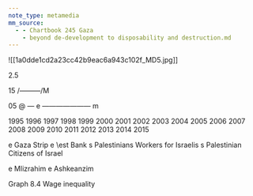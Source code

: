 ```yaml
---
note_type: metamedia
mm_source:
  - - Chartbook 245 Gaza
    - beyond de-development to disposability and destruction.md
---
```


![[1a0dde1cd2a23cc42b9eac6a943c102f_MD5.jpg]]

2.5

15 /———/M

05 @ — e ———————
m

1995 1996 1997 1998 1999 2000 2001 2002 2003 2004 2005 2006 2007 2008 2009 2010 2011 2012 2013 2014 2015

e Gaza Strip e \\est Bank
s Palestinians Workers for Israelis s Palestinian Citizens of Israel

e Mlizrahim e Ashkeanzim

Graph 8.4 Wage inequality

